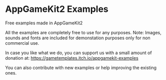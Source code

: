 # AppGameKit2 Examples
Free examples made in AppGameKit2

All the examples are completely free to use for any purposes.
Note: Images, sounds and fonts are included for demonstation purposes only for non commercial use.

In case you like what we do, you can support us with a small amount of donation at:
https://gametemplates.itch.io/appgamekit-examples

You can also contribute with new examples or help improving the existing ones.
